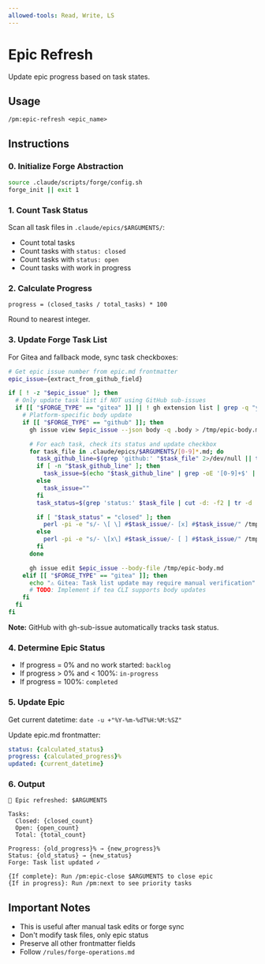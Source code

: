 ```yaml
---
allowed-tools: Read, Write, LS
---
```


# Epic Refresh

Update epic progress based on task states.

## Usage
```
/pm:epic-refresh <epic_name>
```

## Instructions

### 0. Initialize Forge Abstraction

```bash
source .claude/scripts/forge/config.sh
forge_init || exit 1
```

### 1. Count Task Status

Scan all task files in `.claude/epics/$ARGUMENTS/`:
- Count total tasks
- Count tasks with `status: closed`
- Count tasks with `status: open`
- Count tasks with work in progress

### 2. Calculate Progress

```
progress = (closed_tasks / total_tasks) * 100
```

Round to nearest integer.

### 3. Update Forge Task List

For Gitea and fallback mode, sync task checkboxes:

```bash
# Get epic issue number from epic.md frontmatter
epic_issue={extract_from_github_field}

if [ ! -z "$epic_issue" ]; then
  # Only update task list if NOT using GitHub sub-issues
  if [[ "$FORGE_TYPE" == "gitea" ]] || ! gh extension list | grep -q "yahsan2/gh-sub-issue"; then
    # Platform-specific body update
    if [[ "$FORGE_TYPE" == "github" ]]; then
      gh issue view $epic_issue --json body -q .body > /tmp/epic-body.md

      # For each task, check its status and update checkbox
      for task_file in .claude/epics/$ARGUMENTS/[0-9]*.md; do
        task_github_line=$(grep 'github:' "$task_file" 2>/dev/null || true)
        if [ -n "$task_github_line" ]; then
          task_issue=$(echo "$task_github_line" | grep -oE '[0-9]+$' || true)
        else
          task_issue=""
        fi
        task_status=$(grep 'status:' $task_file | cut -d: -f2 | tr -d ' ')

        if [ "$task_status" = "closed" ]; then
          perl -pi -e "s/- \[ \] #$task_issue/- [x] #$task_issue/" /tmp/epic-body.md
        else
          perl -pi -e "s/- \[x\] #$task_issue/- [ ] #$task_issue/" /tmp/epic-body.md
        fi
      done

      gh issue edit $epic_issue --body-file /tmp/epic-body.md
    elif [[ "$FORGE_TYPE" == "gitea" ]]; then
      echo "⚠️ Gitea: Task list update may require manual verification"
      # TODO: Implement if tea CLI supports body updates
    fi
  fi
fi
```

**Note:** GitHub with gh-sub-issue automatically tracks task status.

### 4. Determine Epic Status

- If progress = 0% and no work started: `backlog`
- If progress > 0% and < 100%: `in-progress`
- If progress = 100%: `completed`

### 5. Update Epic

Get current datetime: `date -u +"%Y-%m-%dT%H:%M:%SZ"`

Update epic.md frontmatter:
```yaml
status: {calculated_status}
progress: {calculated_progress}%
updated: {current_datetime}
```

### 6. Output

```
🔄 Epic refreshed: $ARGUMENTS

Tasks:
  Closed: {closed_count}
  Open: {open_count}
  Total: {total_count}
  
Progress: {old_progress}% → {new_progress}%
Status: {old_status} → {new_status}
Forge: Task list updated ✓

{If complete}: Run /pm:epic-close $ARGUMENTS to close epic
{If in progress}: Run /pm:next to see priority tasks
```

## Important Notes

- This is useful after manual task edits or forge sync
- Don't modify task files, only epic status
- Preserve all other frontmatter fields
- Follow `/rules/forge-operations.md`